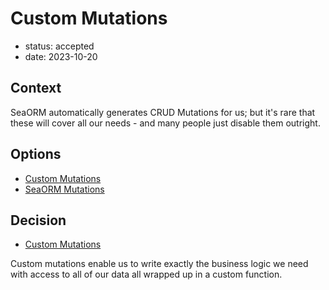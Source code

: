 # Custom Mutations

- status: accepted
- date: 2023-10-20

## Context

SeaORM automatically generates CRUD Mutations for us; but it's rare that these will cover all our needs - and many people just disable them outright.

## Options

- <a id="1" href="https://www.graphile.org/postgraphile/custom-mutations">Custom Mutations</a>
- <a id="2" href="https://www.sea-ql.org/SeaORM/docs/seaography/seaography-intro">SeaORM Mutations</a>

## Decision

- [Custom Mutations](#1)

Custom mutations enable us to write exactly the business logic we need with access to all of our data all wrapped up in a custom function.
